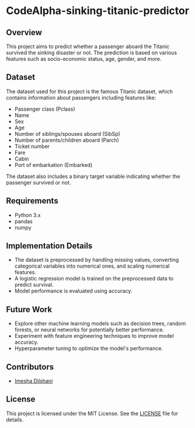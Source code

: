 # CodeAlpha-sinking-titanic-predictor

## Overview
This project aims to predict whether a passenger aboard the Titanic survived the sinking disaster or not. The prediction is based on various features such as socio-economic status, age, gender, and more.

## Dataset
The dataset used for this project is the famous Titanic dataset, which contains information about passengers including features like:
- Passenger class (Pclass)
- Name
- Sex
- Age
- Number of siblings/spouses aboard (SibSp)
- Number of parents/children aboard (Parch)
- Ticket number
- Fare
- Cabin
- Port of embarkation (Embarked)

The dataset also includes a binary target variable indicating whether the passenger survived or not.

## Requirements
- Python 3.x
- pandas
- numpy



## Implementation Details
- The dataset is preprocessed by handling missing values, converting categorical variables into numerical ones, and scaling numerical features.
- A logistic regression model is trained on the preprocessed data to predict survival.
- Model performance is evaluated using accuracy.

## Future Work
- Explore other machine learning models such as decision trees, random forests, or neural networks for potentially better performance.
- Experiment with feature engineering techniques to improve model accuracy.
- Hyperparameter tuning to optimize the model's performance.

## Contributors
- [Imesha Dilshani](https://github.com/ImeshaDilshani)

## License
This project is licensed under the MIT License. See the [LICENSE](LICENSE) file for details.

